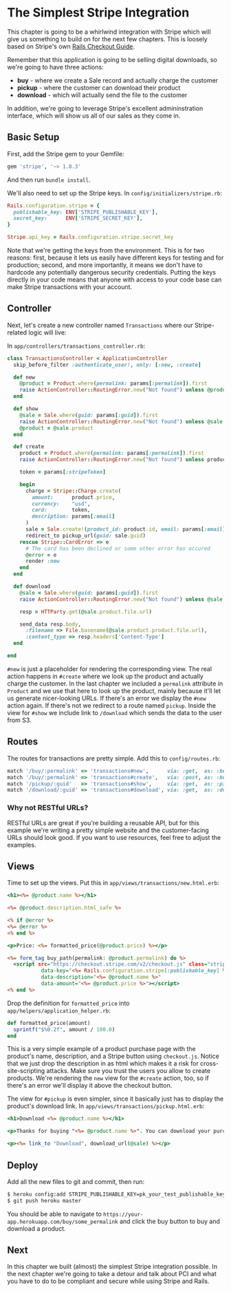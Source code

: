 [basic-integration-stripe_guide]: https://stripe.com/docs/checkout/guides/rails

# The Simplest Stripe Integration

This chapter is going to be a whirlwind integration with Stripe which will give us something to build on for the next few chapters. This is loosely based on Stripe's own [Rails Checkout Guide][basic-integration-stripe_guide].

Remember that this application is going to be selling digital downloads, so we're going to have three actions:

* **buy** - where we create a Sale record and actually charge the customer
* **pickup** - where the customer can download their product
* **download** - which will actually send the file to the customer

In addition, we're going to leverage Stripe's excellent admininstration interface, which will show us all of our sales as they come in.

## Basic Setup

First, add the Stripe gem to your Gemfile:

```ruby
gem 'stripe', '~> 1.8.3'
```

And then run `bundle install`.

We'll also need to set up the Stripe keys. In `config/initializers/stripe.rb`:

```ruby
Rails.configuration.stripe = {
  publishable_key: ENV['STRIPE_PUBLISHABLE_KEY'],
  secret_key:      ENV['STRIPE_SECRET_KEY'],
}

Stripe.api_key = Rails.configuration.stripe.secret_key
```

Note that we're getting the keys from the environment. This is for two reasons: first, because it lets us easily have different keys for testing and for production; second, and more importantly, it means we don't have to hardcode any potentially dangerous security credentials. Putting the keys directly in your code means that anyone with access to your code base can make Stripe transactions with your account.

## Controller

Next, let's create a new controller named `Transactions` where our Stripe-related logic will live:

In `app/controllers/transactions_controller.rb`:

```ruby
class TransactionsController < ApplicationController
  skip_before_filter :authenticate_user!, only: [:new, :create]

  def new
    @product = Product.where(permalink: params[:permalink]).first
    raise ActionController::RoutingError.new("Not found") unless @product
  end

  def show
    @sale = Sale.where(guid: params[:guid]).first
    raise ActionController::RoutingError.new("Not found") unless @sale
    @product = @sale.product
  end

  def create
    product = Product.where(permalink: params[:permalink]).first
    raise ActionController::RoutingError.new("Not found") unless product

    token = params[:stripeToken]

    begin
      charge = Stripe::Charge.create(
        amount:      product.price,
        currency:    "usd",
        card:        token,
        description: params[:email]
      )
      sale = Sale.create!(product_id: product.id, email: params[:email])
      redirect_to pickup_url(guid: sale.guid)
    rescue Stripe::CardError => e
      # The card has been declined or some other error has occured
      @error = e
      render :new
    end
  end

  def download
    @sale = Sale.where(guid: params[:guid]).first
    raise ActionController::RoutingError.new("Not found") unless @sale

    resp = HTTParty.get(@sale.product.file.url)

    send_data resp.body,
      :filename => File.basename(@sale.product.product.file.url),
      :content_type => resp.headers['Content-Type']
  end

end
```

`#new` is just a placeholder for rendering the corresponding view. The real action happens in `#create` where we look up the product and actually charge the customer. In the last chapter we included a `permalink` attribute in `Product` and we use that here to look up the product, mainly because it'll let us generate nicer-looking URLs. If there's an error we display the `#new` action again. If there's not we redirect to a route named `pickup`. Inside the view for `#show` we include link to `/download` which sends the data to the user from S3.

## Routes

The routes for transactions are pretty simple. Add this to `config/routes.rb`:

```ruby
match '/buy/:permalink' => 'transactions#new',      via: :get,  as: :buy
match '/buy/:permalink' => 'transactions#create',   via: :post, as: :buy
match '/pickup/:guid'   => 'transactions#show',     via: :get,  as: :pickup
match '/download/:guid' => 'transactions#download', via: :get,  as: :download
```

### Why not RESTful URLs?

RESTful URLs are great if you're building a reusable API, but for this example we're writing a pretty simple website and the customer-facing URLs should look good. If you want to use resources, feel free to adjust the examples.

## Views

Time to set up the views. Put this in `app/views/transactions/new.html.erb`:

```rhtml
<h1><%= @product.name %></h1>

<%= @product.description.html_safe %>

<% if @error %>
<%= @error %>
<% end %>

<p>Price: <%= formatted_price(@product.price) %></p>

<%= form_tag buy_path(permalink: @product.permalink) do %>
  <script src="https://checkout.stripe.com/v2/checkout.js" class="stripe-button"
           data-key="<%= Rails.configuration.stripe[:publishable_key] %>"
           data-description="<%= @product.name %>"
           data-amount="<%= @product.price %>"></script>
<% end %>
```

Drop the definition for `formatted_price` into `app/helpers/application_helper.rb`:

```ruby
def formatted_price(amount)
  sprintf("$%0.2f", amount / 100.0)
end
```

This is a very simple example of a product purchase page with the product's name, description, and a Stripe button using `checkout.js`. Notice that we just drop the description in as html which makes it a risk for cross-site-scripting attacks. Make sure you trust the users you allow to create products. We're rendering the `new` view for the `#create` action, too, so if there's an error we'll display it above the checkout button.

The view for `#pickup` is even simpler, since it basically just has to display the product's download link. In `app/views/transactions/pickup.html.erb`:

```rhtml
<h1>Download <%= @product.name %></h1>

<p>Thanks for buying "<%= @product.name %>". You can download your purchase by clicking the link below.</p>

<p><%= link_to "Download", download_url(@sale) %></p>
```

## Deploy

Add all the new files to git and commit, then run:

```bash
$ heroku config:add STRIPE_PUBLISHABLE_KEY=pk_your_test_publishable_key STRIPE_SECRET_KEY=sk_your_test_secret_key
$ git push heroku master
```

You should be able to navigate to `https://your-app.herokuapp.com/buy/some_permalink` and click the buy button to buy and download a product.

## Next

In this chapter we built (almost) the simplest Stripe integration possible. In the next chapter we're going to take a detour and talk about PCI and what you have to do to be compliant and secure while using Stripe and Rails.
